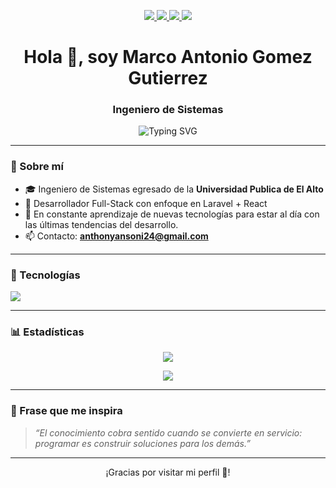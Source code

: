 <!-- ──────────────────────────────────────────────────────────── -->
<!-- REDES SOCIALES · se muestran arriba en formato badge -->
<p align="center">
  <a href="https://facebook.com/anthony.g.9085" target="_blank">
    <img src="https://img.shields.io/badge/Facebook-1877F2?style=for-the-badge&logo=facebook&logoColor=white" />
  </a>
  <a href="https://wa.me/59176537648" target="_blank">
    <img src="https://img.shields.io/badge/WhatsApp-25D366?style=for-the-badge&logo=whatsapp&logoColor=white" />
  </a>
  <a href="https://linkedin.com/in/marco-antonio-gomez-gutierrez-596531273" target="_blank">
    <img src="https://img.shields.io/badge/LinkedIn-0A66C2?style=for-the-badge&logo=linkedin&logoColor=white" />
  </a>
  <a href="mailto:anthonyansoni24@gmail.com">
    <img src="https://img.shields.io/badge/Email-D14836?style=for-the-badge&logo=gmail&logoColor=white" />
  </a>
</p>

<h1 align="center">Hola 👋, soy Marco Antonio Gomez Gutierrez</h1>
<h3 align="center">Ingeniero de Sistemas</h3>

<p align="center">
  <img src="https://readme-typing-svg.herokuapp.com?font=Fira+Code&size=22&pause=1000&center=true&vCenter=true&width=435&lines=Desarrollador+Web+Full-Stack;Apasionado+por+la+tecnología;Siempre+creando+e+innovando" alt="Typing SVG" />
</p>

---

### 🧠 Sobre mí

- 🎓 Ingeniero de Sistemas egresado de la **Universidad Publica de El Alto**  
- 💼 Desarrollador Full-Stack con enfoque en Laravel + React  
- 🌱 En constante aprendizaje de nuevas tecnologías para estar al día con las últimas tendencias del desarrollo.  
- 📫 Contacto: **anthonyansoni24@gmail.com**

---

### 🚀 Tecnologías

<p align="left">
  <img src="https://skillicons.dev/icons?i=php,laravel,react,bootstrap,mysql,js,html,css,vite" />
</p>

---

### 📊 Estadísticas

<p align="center">
  <img src="https://github-readme-stats.vercel.app/api?username=ansoni241&show_icons=true&theme=radical" />
</p>
<p align="center">
  <img src="https://github-readme-streak-stats.herokuapp.com/?user=ansoni241&theme=radical" />
</p>

---

### 📣 Frase que me inspira
> *“El conocimiento cobra sentido cuando se convierte en servicio: programar es construir soluciones para los demás.”*

---

<!--            ESTA LISTA SE ACTUALIZA AUTOMÁTICAMENTE                     -->
<!--### 📌 Proyectos destacados-->
<!-- start: readme-repos-list -->
<!-- end: readme-repos-list -->

<p align="center">¡Gracias por visitar mi perfil 💙!</p>
